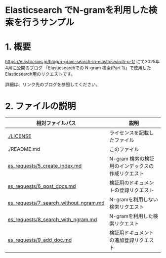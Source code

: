 # Elasticsearch でN-gramを利用した検索を行うサンプル

# 1. 概要

https://elastic.sios.jp/blog/n-gram-search-in-elasticsearch-p-1/ にて2025年4月に公開のブログ
「Elasticsearchでの N-gram 検索(Part 1)」で使用したElasticsearch用のリクエストです。

詳細は、リンク先のブログを参照してください。


# 2. ファイルの説明

| 相対ファイルパス | 説明 |
|---|---|
| [./LICENSE](./LICENSE) | ライセンスを記載したファイル |
| ./README.md | このファイル |
| [es_requests/5_create_index.md](es_requests/5_create_index.md) | N-gram 検索の検証用のインデックスの作成リクエスト |
| [es_requests/6_post_docs.md](es_requests/6_post_docs.md) | 検証用のドキュメントの登録リクエスト |
| [es_requests/7_search_without_ngram.md](es_requests/7_search_without_ngram.md) | N-gramを利用しない検索リクエスト |
| [es_requests/8_search_with_ngram.md](es_requests/8_search_with_ngram.md) | N-gramを利用した検索リクエスト |
| [es_requests/9_add_doc.md](es_requests/9_add_doc.md) | 検証用ドキュメントの追加登録リクエスト |

